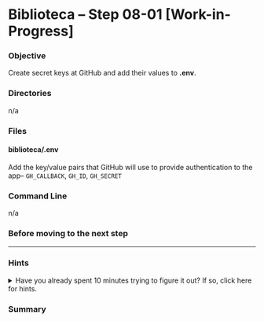 # Biblioteca – Step 08-01 [Work-in-Progress]

### Objective
Create secret keys at GitHub and add their values to **.env**.

### Directories
n/a

### Files
#### biblioteca/.env
Add the key/value pairs that GitHub will use to provide authentication to the app– `GH_CALLBACK`, `GH_ID`, `GH_SECRET`

### Command Line
n/a

### Before moving to the next step

___

### Hints
<details>
  <summary>Have you already spent 10 minutes trying to figure it out? If so, click here for hints.</summary>
    
* Login to your GitHub account
* Click on your avatar in the upper right
* Click settings
* Find the _Developer settings_ tab and click on it
* Choose OAuth Apps
* Click New OAuth App
* Complete the fields for Application name, Homepage URL, and Authorization callback URL
* Click Register application
</details>



### Summary
